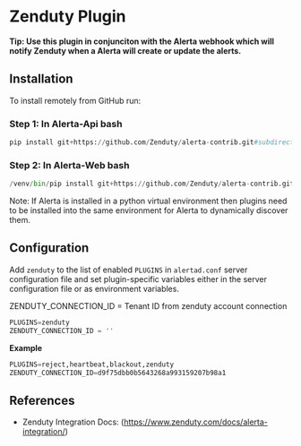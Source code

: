 Zenduty Plugin
================

**Tip: Use this plugin in conjunciton with the Alerta webhook which will notify
Zenduty when a Alerta will create or update the alerts.**

Installation
------------

To install remotely from GitHub run:
### Step 1: In Alerta-Api bash
```python
pip install git+https://github.com/Zenduty/alerta-contrib.git#subdirectory=plugins/zenduty
```
### Step 2: In Alerta-Web bash
```python
/venv/bin/pip install git+https://github.com/Zenduty/alerta-contrib.git#subdirectory=plugins/zenduty
```

Note: If Alerta is installed in a python virtual environment then plugins
need to be installed into the same environment for Alerta to dynamically
discover them.

Configuration
-------------

Add `zenduty` to the list of enabled `PLUGINS` in `alertad.conf` server
configuration file and set plugin-specific variables either in the
server configuration file or as environment variables.

ZENDUTY_CONNECTION_ID = Tenant ID from zenduty account connection

```python
PLUGINS=zenduty
ZENDUTY_CONNECTION_ID = ''
```

**Example**

```python
PLUGINS=reject,heartbeat,blackout,zenduty
ZENDUTY_CONNECTION_ID=d9f75dbb0b5643268a993159207b98a1
```

References
----------

  * Zenduty Integration Docs: (https://www.zenduty.com/docs/alerta-integration/)

